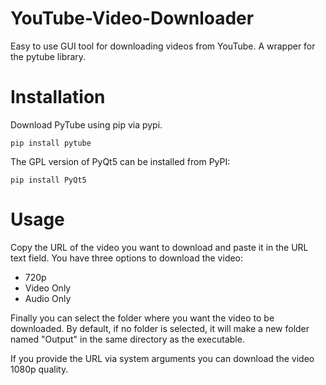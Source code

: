# YouTube-Video-Downloader
 
 Easy to use GUI tool for downloading videos from YouTube. A wrapper for the pytube library.

 # Installation

Download PyTube using pip via pypi.

`pip install pytube`

The GPL version of PyQt5 can be installed from PyPI:

`pip install PyQt5`

# Usage

Copy the URL of the video you want to download and paste it in the URL text field. You have three options to download the video:

* 720p
* Video Only
* Audio Only

Finally you can select the folder where you want the video to be downloaded. By default, if no folder is selected, it will make a new folder named "Output" in the same directory as the executable.

If you provide the URL via system arguments you can download the video 1080p quality.
